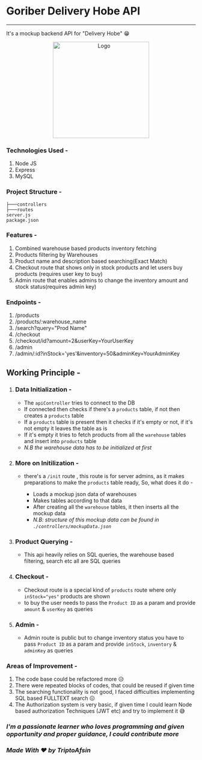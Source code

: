 # Goriber Delivery Hobe API
--------------
It's a mockup backend API for "Delivery Hobe" 😁

<p align="center"><img src="https://i.imgur.com/LRsjp0F.png" width="256px" alt="Logo"></img></p>

### Technologies Used -
1. Node JS
2. Express
3. MySQL

### Project Structure -
```
├───controllers
├───routes
server.js
package.json
```

### Features - 
1. Combined warehouse based products inventory fetching
2. Products filtering by Warehouses
3. Product name and description based searching(Exact Match)
4. Checkout route that shows only in stock products and let users buy products (requires user key to buy)
5. Admin route that enables admins to change the inventory amount and stock status(requires admin key)


### Endpoints - 
1. /products
2. /products/:warehouse_name
3. /search?query="Prod Name"
4. /checkout
5. /checkout/id?amount=2&userKey=YourUserKey
6. /admin
7. /admin/:id?inStock='yes'&inventory=50&adminKey=YourAdminKey


## Working Principle - 
1. ### Data Initialization - 
    - The ```apiController``` tries to connect to the DB
    - If connected then checks if there's a ```products``` table, if not then creates a ```products``` table
    - If a ```products``` table is present then it checks if it's empty or not, if it's not empty it leaves the table as is
    - If it's empty it tries to fetch products from all the ```warehouse``` tables and insert into ```products``` table
    - *N.B the warehouse data has to be initialized at first*
2. ### More on Initilization - 
    - there's a ```/init``` route , this route is for server admins, as it makes preparations to make the ```products``` table ready, So, what does it do - 

        - Loads a mockup json data of warehouses 
        - Makes tables according to that data
        - After creating all the ```warehouse``` tables, it then inserts all the mockup data
        - *N.B: structure of this mockup data can be found in ```./controllers/mockupData.json```*   
3. ### Product Querying - 
    - This api heavily relies on SQL queries, the warehouse based filtering, search etc all are SQL queries
4. ### Checkout - 
    - Checkout route is a special kind of ```products``` route where only ```inStock="yes"``` products are shown 
    - to buy the user needs to pass the ```Product ID``` as a param and provide ```amount``` & ```userKey``` as queries
5. ### Admin - 
    - Admin route is public but to change inventory status you have to pass ```Product ID``` as a param and provide ```inStock```, ```inventory``` & ```adminKey``` as queries

### Areas of Improvement - 
1. The code base could be refactored more 😥
2. There were repeated blocks of codes, that could be reused if given time
3. The searching functionality is not good, I faced difficulties implementing SQL based FULLTEXT search 😖
4. The Authorization system is very basic, if given time I could learn Node based authorization Techniques (JWT etc) and try to implement it 😅


### *I'm a passionate learner who loves programming and given opportunity and proper guidance, I could contribute more*

### *Made With ♥ by TriptoAfsin*